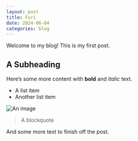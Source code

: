 ```yaml
---
layout: post
title: Furi
date: 2024-06-04
categories: blog
---
```


Welcome to my blog! This is my first post.

## A Subheading

Here’s some more content with **bold** and *italic* text.

- A list item
- Another list item

![An image](https://shared.akamai.steamstatic.com/store_item_assets/steam/apps/423230/ss_99a46681e5cbf7078be1e8cb22c7b885b6dcbc54.jpg?t=1712750952)

> A blockquote

And some more text to finish off the post.
